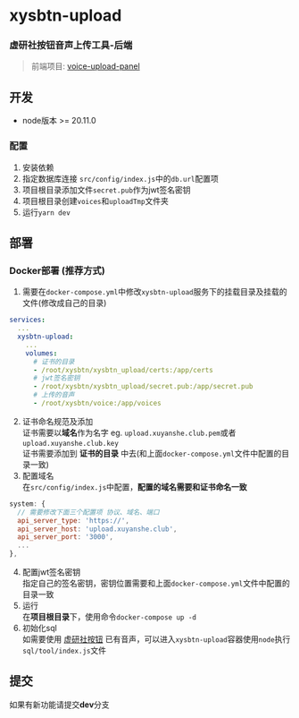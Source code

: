 # xysbtn-upload 
### 虚研社按钮音声上传工具-后端  
> 前端项目: [voice-upload-panel](https://github.com/midou-midou/voice-upload-panel)  

## 开发  
* node版本 >= 20.11.0  
### 配置  
1. 安装依赖
1. 指定数据库连接 `src/config/index.js`中的`db.url`配置项
2. 项目根目录添加文件`secret.pub`作为jwt签名密钥  
3. 项目根目录创建`voices`和`uploadTmp`文件夹
4. 运行`yarn dev`

## 部署
### Docker部署 (推荐方式)  
1. 需要在`docker-compose.yml`中修改`xysbtn-upload`服务下的挂载目录及挂载的文件(修改成自己的目录)
```yaml
services:
  ...
  xysbtn-upload:
    ...
    volumes:
      # 证书的目录
      - /root/xysbtn/xysbtn_upload/certs:/app/certs
      # jwt签名密钥
      - /root/xysbtn/xysbtn_upload/secret.pub:/app/secret.pub
      # 上传的音声
      - /root/xysbtn/voice:/app/voices
```
2. 证书命名规范及添加  
证书需要以**域名**作为名字 eg. `upload.xuyanshe.club.pem`或者`upload.xuyanshe.club.key`  
证书需要添加到 **证书的目录** 中去(和上面`docker-compose.yml`文件中配置的目录一致)
3. 配置域名  
在`src/config/index.js`中配置，**配置的域名需要和证书命名一致**
```js
system: {
  // 需要修改下面三个配置项 协议、域名、端口
  api_server_type: 'https://',
  api_server_host: 'upload.xuyanshe.club',
  api_server_port: '3000',
  ...
},
```
4. 配置jwt签名密钥  
指定自己的签名密钥，密钥位置需要和上面`docker-compose.yml`文件中配置的目录一致
5. 运行  
在**项目根目录**下，使用命令`docker-compose up -d`
6. 初始化sql  
如需要使用 [虚研社按钮](https://voice.xuyanshe.club) 已有音声，可以进入`xysbtn-upload`容器使用`node`执行`sql/tool/index.js`文件

## 提交
如果有新功能请提交**dev**分支
